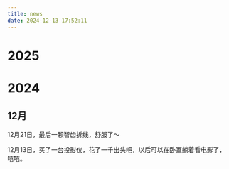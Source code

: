 ```yaml
---
title: news
date: 2024-12-13 17:52:11
---
```


# 2025

# 2024

## 12月

12月21日，最后一颗智齿拆线，舒服了～

12月13日，买了一台投影仪，花了一千出头吧，以后可以在卧室躺着看电影了，嘻嘻。
